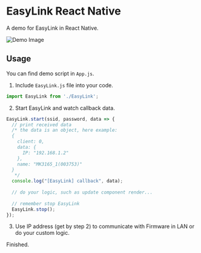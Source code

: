 # EasyLink React Native

A demo for EasyLink in React Native.

![Demo Image](http://p3ytow0ri.bkt.clouddn.com/2018-10-15-141345.png)

## Usage

You can find demo script in `App.js`.

1. Include `EasyLink.js` file into your code.
```JavaScript
import EasyLink from './EasyLink';
```

2. Start EasyLink and watch callback data.
```JavaScript
EasyLink.start(ssid, password, data => {
  // print received data
  /* the data is an object, here example:
  {
    client: 0,
    data: {
      IP: "192.168.1.2"
    },
    name: "MK3165_1(003753)"
  }
   */
  console.log("[EasyLink] callback", data);
  
  // do your logic, such as update component render...
  
  // remember stop EasyLink
  EasyLink.stop();
});
```

3. Use IP address (get by step 2) to communicate with Firmware in LAN or do your custom logic.

Finished.

